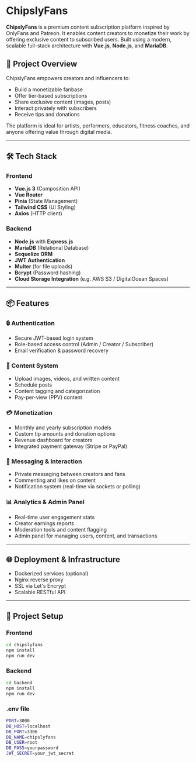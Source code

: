 # ChipslyFans

**ChipslyFans** is a premium content subscription platform inspired by OnlyFans and Patreon. It enables content creators to monetize their work by offering exclusive content to subscribed users. Built using a modern, scalable full-stack architecture with **Vue.js**, **Node.js**, and **MariaDB**.

## 🚀 Project Overview

ChipslyFans empowers creators and influencers to:
- Build a monetizable fanbase
- Offer tier-based subscriptions
- Share exclusive content (images, posts)
- Interact privately with subscribers
- Receive tips and donations

The platform is ideal for artists, performers, educators, fitness coaches, and anyone offering value through digital media.

---

## 🛠️ Tech Stack

### Frontend
- **Vue.js 3** (Composition API)
- **Vue Router**
- **Pinia** (State Management)
- **Tailwind CSS** (UI Styling)
- **Axios** (HTTP client)

### Backend
- **Node.js** with **Express.js**
- **MariaDB** (Relational Database)
- **Sequelize ORM**
- **JWT Authentication**
- **Multer** (for file uploads)
- **Bcrypt** (Password hashing)
- **Cloud Storage Integration** (e.g. AWS S3 / DigitalOcean Spaces)

---

## 📦 Features

### 🔒 Authentication
- Secure JWT-based login system
- Role-based access control (Admin / Creator / Subscriber)
- Email verification & password recovery

### 🎥 Content System
- Upload images, videos, and written content
- Schedule posts
- Content tagging and categorization
- Pay-per-view (PPV) content

### 💳 Monetization
- Monthly and yearly subscription models
- Custom tip amounts and donation options
- Revenue dashboard for creators
- Integrated payment gateway (Stripe or PayPal)

### 💬 Messaging & Interaction
- Private messaging between creators and fans
- Commenting and likes on content
- Notification system (real-time via sockets or polling)

### 📊 Analytics & Admin Panel
- Real-time user engagement stats
- Creator earnings reports
- Moderation tools and content flagging
- Admin panel for managing users, content, and transactions

---


## 🌐 Deployment & Infrastructure

- Dockerized services (optional)
- Nginx reverse proxy
- SSL via Let's Encrypt
- Scalable RESTful API

---

## 🔧 Project Setup

### Frontend

```bash
cd chipslyfans
npm install
npm run dev
```

### Backend

```bash
cd backend
npm install
npm run dev
```

### .env file

```bash
PORT=3000
DB_HOST=localhost
DB_PORT=3306
DB_NAME=chipslyfans
DB_USER=root
DB_PASS=yourpassword
JWT_SECRET=your_jwt_secret
```
